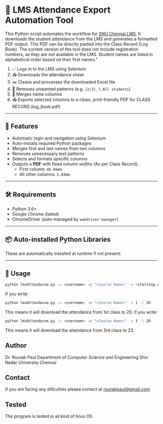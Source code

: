 # 📘 LMS Attendance Export Automation Tool
This Python script automates the workflow for [SNU Chennai LMS](https://lms.snuchennai.edu.in). It downloads the student attendance from the LMS and generates a formatted PDF output. This PDF can be directly pasted into the Class Record (Log Book). The current version of the tool does not include registration numbers, as they are not available in the LMS. Student names are listed in alphabetical order based on their first names."


1. ✅ Logs in to the LMS using Selenium
2. 📥 Downloads the attendance sheet
3. ✂️ Cleans and processes the downloaded Excel file
4. 🧹 Removes unwanted patterns (e.g. `(2/2)`, `?`, `All students`)
5. 🧬 Merges name columns
6. 📤 Exports selected columns to a clean, print-friendly PDF for CLASS RECORD (log_book.pdf)

---

## 🚀 Features

- Automatic login and navigation using Selenium
- Auto-installs required Python packages
- Merges first and last names from two columns
- Removes unnecessary text patterns
- Selects and formats specific columns
- Outputs a **PDF** with fixed column widths (As per Class Record):
  - First column: `46.66mm`
  - All other columns: `5.83mm`

---

## 🛠️ Requirements

- Python 3.6+
- Google Chrome (latest)
- ChromeDriver (auto-managed by `webdriver-manager`)

---

## 📦 Auto-installed Python Libraries

These are automatically installed at runtime if not present:


---

## 🧾 Usage

```bash
python lmsAttandacne.py -u <username> -c "<Course Name>" -s <starting class no.> -l <number_of_lectures>
```
If you write
```bash
python lmsAttandacne.py -u <username> -c "<Course Name>" -s 1 -l 20
```
This means it will download the attendance from 1st class to 20.
if you write
```bash
python lmsAttandacne.py -u <username> -c "<Course Name>" -s 3 -l 20
```
This means it will download the attendance from 3rd class to 23.
## Author
Dr. Rourab Paul
Department of Computer Science and Engineering
Shiv Nadar University Chennai

## Contact
If you are facing any dificulties please contact at rourabpaul@gmail.com


## Tested
The program is tested in all kind of linux OS

